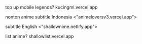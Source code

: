 top up mobile legends? kucingml.vercel.app

nonton anime 
subtitle Indonesia <"animeloversv3.vercel.app">

subtitle English <"shallownime.netlify.app">

list anime?
shallowlist.vercel.app
